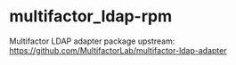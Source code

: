 # multifactor_ldap-rpm

Multifactor LDAP adapter package
upstream: https://github.com/MultifactorLab/multifactor-ldap-adapter
